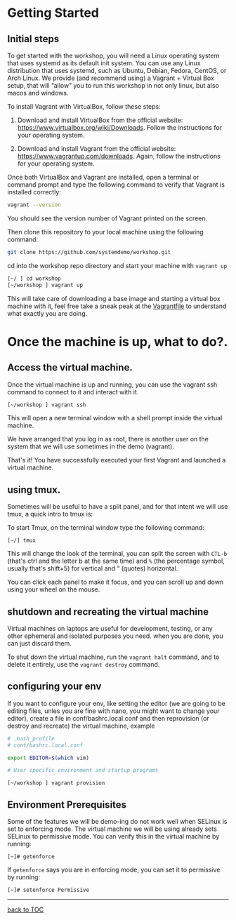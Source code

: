 # Getting Started

## Initial steps

To get started with the workshop, you will need a Linux operating system that uses systemd as its default init system. You can use any Linux distribution that uses systemd, such as Ubuntu, Debian, Fedora, CentOS, or Arch Linux. We provide (and recommend using) a Vagrant + Virtual Box setup, that will “allow” you to run this workshop in not only linux, but also macos and windows.


To install Vagrant with VirtualBox, follow these steps:

1. Download and install VirtualBox from the official website: https://www.virtualbox.org/wiki/Downloads. Follow the instructions for your operating system.

2. Download and install Vagrant from the official website: https://www.vagrantup.com/downloads. Again, follow the instructions for your operating system.

Once both VirtualBox and Vagrant are installed, open a terminal or command prompt and type the following command to verify that Vagrant is installed correctly:


```bash
vagrant --version
```

You should see the version number of Vagrant printed on the screen.


Then clone this repository to your local machine using the following command:

```bash
git clone https://github.com/systemdemo/workshop.git
```

cd into the workshop repo directory and start your machine with `vagrant up`

```bash
[~/ ] cd workshop
[~/workshop ] vagrant up
```

This will take care of downloading a base image and starting a virtual box machine with it, feel free take a sneak peak at the [Vagrantfile](https://github.com/systemdemo/workshop/blob/main/Vagrantfile) to understand what exactly you are doing.

# Once the machine is up, what to do?.

## Access the virtual machine.

Once the virtual machine is up and running, you can use the vagrant ssh command to connect to it and interact with it.

```bash
[~/workshop ] vagrant ssh
```

This will open a new terminal window with a shell prompt inside the virtual machine.

We have arranged that you log in as root, there is another user on the system that we will use sometimes in the demo (vagrant).


That's it! You have successfully executed your first Vagrant and launched a virtual machine.

## using tmux.

Sometimes will be useful to have a split panel, and for that intent we will use tmux, a quick intro to tmux is:

To start Tmux, on the terminal window type the following command:

```
[~/] tmux
```

This will change the look of the terminal, you can split the screen with `CTL-b`  (that's ctrl and the letter b at the same time) and `%` (the percentage symbol, usually that's shift+5) for vertical and “ (quotes) horizontal.

You can click each panel to make it focus, and you can scroll up and down using your wheel on the mouse.

## shutdown and recreating the virtual machine

Virtual machines on laptops are useful for development, testing, or any other ephemeral and isolated purposes you need. when you are done, you can just discard them.

To shut down the virtual machine, run the `vagrant halt` command, and to delete it entirely, use the `vagrant destroy` command.

## configuring your env

If you want to configure your env, like setting the editor (we are going to be editing files, unles you are fine with nano, you might want to change your editor), create a file in conf/bashrc.local.conf and then reprovision (or destroy and recreate) the virtual machine, example



```bash
# .bash_profile
# conf/bashrc.local.conf

export EDITOR=$(which vim)

# User specific environment and startup programs
```


```
[~/workshop ] vagrant provision
```

## Environment Prerequisites

Some of the features we will be demo-ing do not work well when SELinux is set to enforcing mode. The virtual machine we will be using already sets SELinux to permissive mode. You can verify this in the virtual machine by running:

```
[~]# getenforce
```

If `getenforce` says you are in enforcing mode, you can set it to permissive by running:

```
[~]# setenforce Permissive
```

---
[back to TOC](https://github.com/systemdemo/workshop/blob/main/workshop/README.md)
